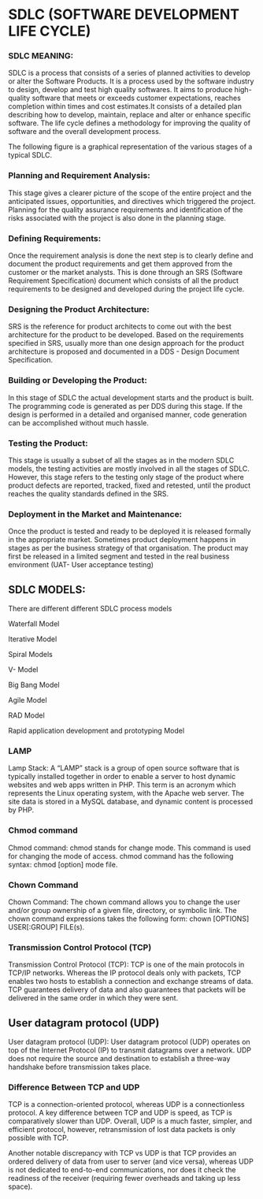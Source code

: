 # **SDLC (SOFTWARE DEVELOPMENT LIFE CYCLE)**


### **SDLC MEANING:** 
SDLC is a process that consists of a series of planned activities to develop or alter the Software Products. It is a process used by the software industry to design, develop and test high quality softwares. It aims to produce high-quality software that meets or exceeds customer expectations, reaches completion within times and cost estimates.It consists of a detailed plan describing how to develop, maintain, replace and alter or enhance specific software. The life cycle defines a methodology for improving the quality of software and the overall development process.

The following figure is a graphical representation of the various stages of a typical SDLC.

### **Planning and Requirement Analysis:** 
This stage gives a clearer picture of the scope of the entire project and the anticipated issues, opportunities, and directives which triggered the project. Planning for the quality assurance requirements and identification of the risks associated with the project is also done in the planning stage.

### **Defining Requirements:** 
Once the requirement analysis is done the next step is to clearly define and document the product requirements and get them approved from the customer or the market analysts. This is done through an SRS (Software Requirement Specification) document which consists of all the product requirements to be designed and developed during the project life cycle.

### **Designing the Product Architecture:** 
SRS is the reference for product architects to come out with the best architecture for the product to be developed. Based on the requirements specified in SRS, usually more than one design approach for the product architecture is proposed and documented in a DDS - Design Document Specification.

### **Building or Developing the Product:**
 In this stage of SDLC the actual development starts and the product is built. The programming code is generated as per DDS during this stage. If the design is performed in a detailed and organised manner, code generation can be accomplished without much hassle.

### **Testing the Product:**
This stage is usually a subset of all the stages as in the modern SDLC models, the testing activities are mostly involved in all the stages of SDLC. However, this stage refers to the testing only stage of the product where product defects are reported, tracked, fixed and retested, until the product reaches the quality standards defined in the SRS.

 ### **Deployment in the Market and Maintenance:**
  Once the product is tested and ready to be deployed it is released formally in the appropriate market. Sometimes product deployment happens in stages as per the business strategy of that organisation. The product may first be released in a limited segment and tested in the real business environment (UAT- User acceptance testing)

  ## **SDLC MODELS:**
  
  There are different different SDLC process models

Waterfall Model

Iterative Model

Spiral Models

V- Model

Big Bang Model

Agile Model

RAD Model

Rapid application development and prototyping Model

### **LAMP**

Lamp Stack: A “LAMP” stack is a group of open source software that is typically installed together in order to enable a server to host dynamic websites and web apps written in PHP. This term is an acronym which represents the Linux operating system, with the Apache web server. The site data is stored in a MySQL database, and dynamic content is processed by PHP.


### **Chmod command**

Chmod command: chmod stands for change mode. This command is used for changing the mode of access. 
chmod command has the following syntax: chmod [option] mode file.

### **Chown Command**

Chown Command: The chown command allows you to change the user and/or group ownership of a given file, directory, or symbolic link. The chown command expressions takes the following form: chown [OPTIONS] USER[:GROUP] FILE(s).



### **Transmission Control Protocol (TCP)**

Transmission Control Protocol (TCP): TCP is one of the main protocols in TCP/IP networks. Whereas the IP protocol deals only with packets, TCP enables two hosts to establish a connection and exchange streams of data. TCP guarantees delivery of data and also guarantees that packets will be delivered in the same order in which they were sent.

## **User datagram protocol (UDP)**

User datagram protocol (UDP): User datagram protocol (UDP) operates on top of the Internet Protocol (IP) to transmit datagrams over a network. UDP does not require the source and destination to establish a three-way handshake before transmission takes place.

### **Difference Between TCP and UDP**

TCP is a connection-oriented protocol, whereas UDP is a connectionless protocol. A key difference between TCP and UDP is speed, as TCP is comparatively slower than UDP. Overall, UDP is a much faster, simpler, and efficient protocol, however, retransmission of lost data packets is only possible with TCP.

Another notable discrepancy with TCP vs UDP is that TCP provides an ordered delivery of data from user to server (and vice versa), whereas UDP is not dedicated to end-to-end communications, nor does it check the readiness of the receiver (requiring fewer overheads and taking up less space).







